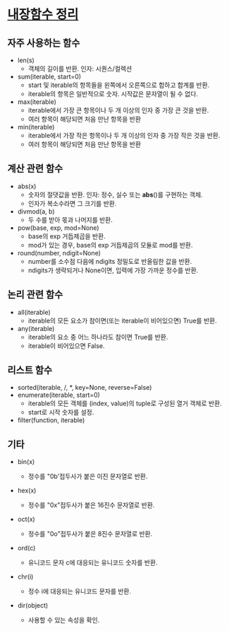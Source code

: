 # [내장함수 정리](https://docs.python.org/ko/3/library/functions.html)
## 자주 사용하는 함수
- len(s)
    - 객체의 길이를 반환. 인자: 시퀀스/컬렉션
- sum(iterable, start=0)
    - start 및 iterable의 항목들을 왼쪽에서 오른쪽으로 합하고 합계를 반환.
    - iterable의 항목은 일반적으로 숫자. 시작값은 문자열이 될 수 없다.
- max(iterable)
    - iterable에서 가장 큰 항목이나 두 개 이상의 인자 중 가장 큰 것을 반환.
    - 여러 항목이 해당되면 처음 만난 항목을 반환
- min(iterable)
    - iterable에서 가장 작은 항목이나 두 개 이상의 인자 중 가장 작은 것을 반환.
    - 여러 항목이 해당되면 처음 만난 항목을 반환
## 계산 관련 함수
- abs(x)
    - 숫자의 절댓값을 반환. 인자: 정수, 실수 또는 __abs__()를 구현하는 객체.
    - 인자가 복소수라면 그 크기를 반환.
- divmod(a, b)
    - 두 수를 받아 몫과 나머지를 반환.
- pow(base, exp, mod=None)
    - base의 exp 거듭제곱을 반환.
    - mod가 있는 경우, base의 exp 거듭제곱의 모듈로 mod를 반환.
- round(number, ndigit=None)
    - number를 소수점 다음에 ndigits 정밀도로 반올림한 값을 반환.
    - ndigits가 생략되거나 None이면, 입력에 가장 가까운 정수를 반환.
## 논리 관련 함수
- all(iterable)
    - iterable의 모든 요소가 참이면(또는 iterable이 비어있으면) True를 반환.
- any(iterable)
    - iterable의 요소 중 어느 하나라도 참이면 True를 반환.
    - iterable이 비어있으면 False.
## 리스트 함수
- sorted(iterable, /, *, key=None, reverse=False)
- enumerate(iterable, start=0)
    - iterable의 모든 객체를 (index, value)의 tuple로 구성된 열거 객체로 반환.
    - start로 시작 숫자를 설정.
- filter(function, iterable)
## 기타
- bin(x)
    - 정수를 "0b'접두사가 붙은 이진 문자열로 반환.
- hex(x)
    - 정수를 "0x"접두사가 붙은 16진수 문자열로 반환.
- oct(x)
    - 정수를 "0o"접두사가 붙은 8진수 문자열로 반환.
- ord(c)
    - 유니코드 문자 c에 대응되는 유니코드 숫자를 반환.
- chr(i)
    - 정수 i에 대응되는 유니코드 문자를 반환.

- dir(object)
    - 사용할 수 있는 속성을 확인.